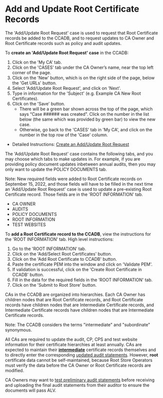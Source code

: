 # Add and Update Root Certificate Records #

The 'Add/Update Root Request' case is used to request that Root Certificate records be added to the CCADB, and to request updates to CA Owner and Root Certificate records such as policy and audit updates.

To **create an 'Add/Update Root Request' case** in the CCADB:
1. Click on the 'My CA' tab.
2. Click on the 'CASES' tab under the CA Owner’s name, near the top left corner of the page.
3. Click on the 'New' button, which is on the right side of the page, below the 'Get URLs' button.
4. Select 'Add/Update Root Request', and click on 'Next'.
5. Type in information for the 'Subject' (e.g. Example CA New Root Certificates).
6. Click on the 'Save' button.
    * There will be a green bar shown across the top of the page, which says “Case ###### was created". Click on the number in the list below (the same which was provided by green bar) to view the new case.
    * Otherwise, go back to the 'CASES' tab in 'My CA', and click on the number in the top row of the 'Case' column.

* Detailed Instructions: [Create an Add/Update Root Request](https://docs.google.com/document/d/1AUbwbyqCq3jR7wP0fSWjL1us9s4sZIbXGRyo_ko77QM/edit)

The 'Add/Update Root Request' case contains the following tabs, and you may choose which tabs to make updates in. For example, if you are providing policy document updates inbetween annual audits, then you may only want to update the POLICY DOCUMENTS tab. 

Note: New required fields were added to Root Certificate records on September 15, 2022, and those fields will have to be filled in the next time an 'Add/Update Root Request' case is used to update a pre-existing Root Certificate record. Those fields are in the 'ROOT INFORMATION' tab.
* CA OWNER
* AUDITS
* POLICY DOCUMENTS
* ROOT INFORMATION
* TEST WEBSITES

To **add a Root Certificate record to the CCADB**, view the instructions for the 'ROOT INFORMATION' tab. High level instructions:
1. Go to the 'ROOT INFORMATION' tab.
2. Click on the 'Add/Select Root Certificates' button.
3. Click on the 'Add Root Certificate to CCADB' button.
4. Paste the certificate PEM into the window and click on 'Validate PEM'.
5. If validation is successful, click on the 'Create Root Certificate in CCADB' button.
6. Fill in the data for the required fields in the 'ROOT INFORMATION' tab.
7. Click on the 'Submit to Root Store' button.

CAs in the CCADB are organized into hierarchies. Each CA Owner has children nodes that are Root Certificate records, and Root Certificate records have children nodes that are Intermediate Certificate records, and Intermediate Certificate records have children nodes that are Intermediate Certificate records. 

Note: The CCADB considers the terms "intermediate" and "subordinate" synonymous.

All CAs are required to update the audit, CP, CPS and test website information for their certificate hierarchies at least annually. CAs are expected to maintain their [**intermediate**](intermediates) certificate records themselves and to directly enter the corresponding [updated audit statements](fields#audit-information). However, **root** certificate data cannot be self-maintained, because Root Store Operators must verify the data before the CA Owner or Root Certificate records are modified.

CA Owners may want to [test preliminary audit statements](https://docs.google.com/document/d/12U4az-hjYDC_aWsVn8-Y5vVmJ10inVziAxrQoxP-hfI/edit#bookmark=id.n8g8lgkwb4co) before receiving and uploading the final audit statements from their auditor to ensure the documents will pass ALV.
